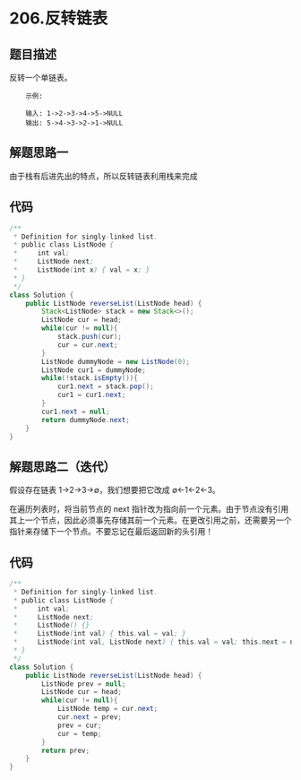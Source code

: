 # 206.反转链表

## 题目描述
反转一个单链表。

        示例:

        输入: 1->2->3->4->5->NULL
        输出: 5->4->3->2->1->NULL
        
        
## 解题思路一
由于栈有后进先出的特点，所以反转链表利用栈来完成


## 代码
```java
/**
 * Definition for singly-linked list.
 * public class ListNode {
 *     int val;
 *     ListNode next;
 *     ListNode(int x) { val = x; }
 * }
 */
class Solution {
    public ListNode reverseList(ListNode head) {
        Stack<ListNode> stack = new Stack<>();
        ListNode cur = head;
        while(cur != null){
            stack.push(cur);
            cur = cur.next;
        }
        ListNode dummyNode = new ListNode(0);
        ListNode cur1 = dummyNode;
        while(!stack.isEmpty()){
            cur1.next = stack.pop();
            cur1 = cur1.next;
        } 
        cur1.next = null;
        return dummyNode.next;
    }
}
```


## 解题思路二（迭代）
假设存在链表 1→2→3→∅，我们想要把它改成 ∅←1←2←3。

在遍历列表时，将当前节点的 next 指针改为指向前一个元素。由于节点没有引用其上一个节点，因此必须事先存储其前一个元素。在更改引用之前，还需要另一个指针来存储下一个节点。不要忘记在最后返回新的头引用！


## 代码
```java
/**
 * Definition for singly-linked list.
 * public class ListNode {
 *     int val;
 *     ListNode next;
 *     ListNode() {}
 *     ListNode(int val) { this.val = val; }
 *     ListNode(int val, ListNode next) { this.val = val; this.next = next; }
 * }
 */
class Solution {
    public ListNode reverseList(ListNode head) {
        ListNode prev = null;
        ListNode cur = head;
        while(cur != null){
            ListNode temp = cur.next;
            cur.next = prev;
            prev = cur;
            cur = temp;
        }
        return prev;
    }
}
```
